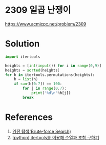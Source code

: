 # 2309 일곱 난쟁이
https://www.acmicpc.net/problem/2309

# Solution
```python
import itertools

heights = [int(input()) for i in range(0,9)]
heights = sorted(heights)
for h in itertools.permutations(heights):
    h = list(h)
    if sum(h[0:7]) == 100:
        for j in range(0,7):
            print('%d\n'%h[j])
        break
```

# References
1. [완전 탐색(Brute-force Search)](https://kks227.blog.me/220769870195)
2. [\[python\] itertools를 이용해 순열과 조합 구하기](https://itholic.github.io/python-combination-permutation/)
